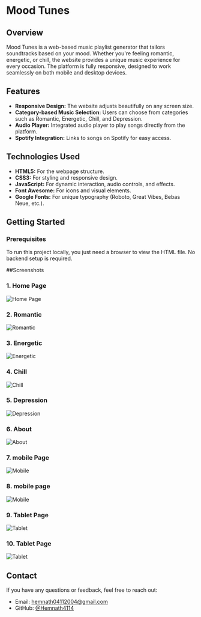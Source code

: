 # Mood Tunes

## Overview
Mood Tunes is a web-based music playlist generator that tailors soundtracks based on your mood. Whether you're feeling romantic, energetic, or chill, the website provides a unique music experience for every occasion. The platform is fully responsive, designed to work seamlessly on both mobile and desktop devices.

## Features
- **Responsive Design:** The website adjusts beautifully on any screen size.
- **Category-based Music Selection:** Users can choose from categories such as Romantic, Energetic, Chill, and Depression.
- **Audio Player:** Integrated audio player to play songs directly from the platform.
- **Spotify Integration:** Links to songs on Spotify for easy access.
  
## Technologies Used
- **HTML5:** For the webpage structure.
- **CSS3:** For styling and responsive design.
- **JavaScript:** For dynamic interaction, audio controls, and effects.
- **Font Awesome:** For icons and visual elements.
- **Google Fonts:** For unique typography (Roboto, Great Vibes, Bebas Neue, etc.).

## Getting Started

### Prerequisites
To run this project locally, you just need a browser to view the HTML file. No backend setup is required.

##Screenshots
### 1. Home Page
![Home Page](assets/home.png)

### 2. Romantic
![Romantic](assets/romantic.png)

### 3. Energetic
![Energetic](assets/energetic.png)

### 4. Chill
![Chill](assets/chill.png)

### 5. Depression
![Depression](assets/depression.png)

### 6. About
![About](assets/about.png)

### 7. mobile Page
![Mobile](assets/mobil.png)

### 8. mobile page
![Mobile](assets/mobile-2.png)

### 9. Tablet Page
![Tablet](assets/tablet.png)

### 10. Tablet Page
![Tablet](assets/tablet-about.png)

## Contact

If you have any questions or feedback, feel free to reach out:

- Email: hemnath04112004@gmail.com
- GitHub: [@Hemnath4114](https://github.com/Hemnath4114)


